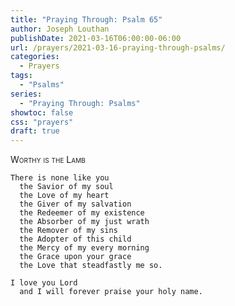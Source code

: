 ```yaml
---
title: "Praying Through: Psalm 65"
author: Joseph Louthan
publishDate: 2021-03-16T06:00:00-06:00
url: /prayers/2021-03-16-praying-through-psalms/
categories:
  - Prayers
tags:
  - "Psalms"
series:
  - "Praying Through: Psalms"
showtoc: false
css: "prayers"
draft: true
---
```

<div style="font-variant: small-caps;">
Worthy is the Lamb
</div>

```text
There is none like you
  the Savior of my soul
  the Love of my heart
  the Giver of my salvation
  the Redeemer of my existence
  the Absorber of my just wrath
  the Remover of my sins
  the Adopter of this child
  the Mercy of my every morning
  the Grace upon your grace
  the Love that steadfastly me so.

I love you Lord
  and I will forever praise your holy name.
```
